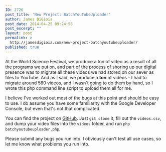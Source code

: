 ```yaml
---
ID: 2726
post_title: 'New Project: BatchYouTubeUploader'
author: James DiGioia
post_date: 2014-04-25 09:24:58
post_excerpt: ""
layout: post
permalink: >
  http://jamesdigioia.com/new-project-batchyoutubeuploader/
published: true
---
```

At the World Science Festival, we produce a ton of video as a result of all the programs we put on, and part of the process of shoring up our digital presence was to migrate all these videos we had stored on our sever as files to YouTube. And as I said, we produce a **ton** of videos - I had to migrate around 580 videos, and I wasn't going to do them by hand, so I wrote this php command line script to upload them all for me.

I believe I've worked out most of the bugs at this point and should be easy to use. I do assume you have some familiarity with the Google Developer Console, but even that's not that complicated.

You can find the project on [GitHub][1]. Just `git clone` it, fill out the `videos.csv`, and dump your video files into the `videos` folder, and run `php batchyoutubeuploader.php`.

Please submit any bugs you run into. I obviously can't test all use cases, so let me know what problems you run into.

 [1]: https://github.com/mAAdhaTTah/batchyoutubeuploader